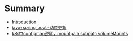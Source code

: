 # Summary

* [Introduction](README.md)
* [java+spring_boot+动态更新](./docs/k8s动态更新.md)
* [k8s中configmap说明，mountpath,subpath,volumeMounts](./docs/configmap说明.md)